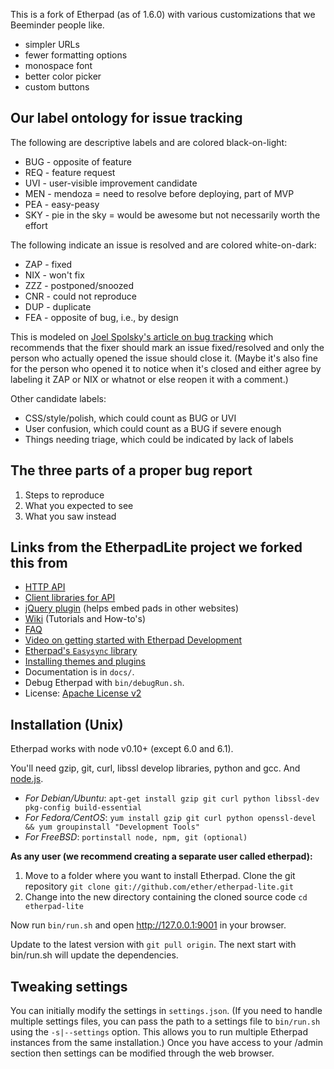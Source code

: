 This is a fork of Etherpad (as of 1.6.0) with various customizations that we Beeminder people like.

* simpler URLs
* fewer formatting options
* monospace font
* better color picker
* custom buttons

## Our label ontology for issue tracking

The following are descriptive labels and are colored black-on-light:

* BUG - opposite of feature
* REQ - feature request
* UVI - user-visible improvement candidate
* MEN - mendoza = need to resolve before deploying, part of MVP
* PEA - easy-peasy
* SKY - pie in the sky = would be awesome but not necessarily worth the effort

The following indicate an issue is resolved and are colored white-on-dark:

* ZAP - fixed
* NIX - won't fix
* ZZZ - postponed/snoozed
* CNR - could not reproduce
* DUP - duplicate
* FEA - opposite of bug, i.e., by design

This is modeled on
[Joel Spolsky's article on bug tracking](https://www.joelonsoftware.com/2000/11/08/painless-bug-tracking/)
which recommends that the fixer should mark an issue fixed/resolved and only the
person who actually opened the issue should close it.
(Maybe it's also fine for the person who opened it to notice when it's closed 
and either agree by labeling it ZAP or NIX or whatnot or else reopen it with a 
comment.)

Other candidate labels: 

* CSS/style/polish, which could count as BUG or UVI
* User confusion, which could count as a BUG if severe enough
* Things needing triage, which could be indicated by lack of labels

## The three parts of a proper bug report

1. Steps to reproduce
2. What you expected to see
3. What you saw instead

## Links from the EtherpadLite project we forked this from

* [HTTP API](https://github.com/ether/etherpad-lite/wiki/HTTP-API)
* [Client libraries for API](https://github.com/ether/etherpad-lite/wiki/HTTP-API-client-libraries)
* [jQuery plugin](https://github.com/ether/etherpad-lite-jquery-plugin) (helps embed pads in other websites)
* [Wiki](https://github.com/ether/etherpad-lite/wiki) (Tutorials and How-to's)
* [FAQ](https://github.com/ether/etherpad-lite/wiki/FAQ)
* [Video on getting started with Etherpad Development](http://youtu.be/67-Q26YH97E)
* [Etherpad's `Easysync` library](https://github.com/ether/etherpad-lite/raw/master/doc/easysync/easysync-full-description.pdf)
* [Installing themes and plugins](https://github.com/ether/etherpad-lite/wiki/Available-Plugins)
* Documentation is in `docs/`.
* Debug Etherpad with `bin/debugRun.sh`.
* License: [Apache License v2](http://www.apache.org/licenses/LICENSE-2.0.html)

## Installation (Unix)

Etherpad works with node v0.10+ (except 6.0 and 6.1).

You'll need gzip, git, curl, libssl develop libraries, python and gcc. And [node.js](http://nodejs.org).
- *For Debian/Ubuntu*: `apt-get install gzip git curl python libssl-dev pkg-config build-essential`  
- *For Fedora/CentOS*: `yum install gzip git curl python openssl-devel && yum groupinstall "Development Tools"`
- *For FreeBSD*: `portinstall node, npm, git (optional)`

**As any user (we recommend creating a separate user called etherpad):**

1. Move to a folder where you want to install Etherpad. 
Clone the git repository `git clone git://github.com/ether/etherpad-lite.git`
2. Change into the new directory containing the cloned source code `cd etherpad-lite`

Now run `bin/run.sh` and open <http://127.0.0.1:9001> in your browser.

Update to the latest version with `git pull origin`. The next start with bin/run.sh will update the dependencies.

## Tweaking settings

You can initially modify the settings in `settings.json`. 
(If you need to handle multiple settings files, you can pass the path to a settings file to `bin/run.sh` using the `-s|--settings` option. This allows you to run multiple Etherpad instances from the same installation.)
Once you have access to your /admin section then settings can be modified through the web browser.

